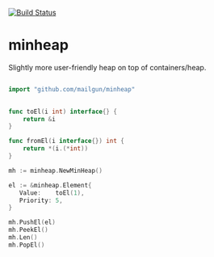 [![Build Status](https://drone.io/github.com/mailgun/minheap/status.png)](https://drone.io/github.com/mailgun/minheap/latest)

minheap
=======

Slightly more user-friendly heap on top of containers/heap.

```go

import "github.com/mailgun/minheap"
	

func toEl(i int) interface{} {
	return &i
}

func fromEl(i interface{}) int {
	return *(i.(*int))
}

mh := minheap.NewMinHeap()

el := &minheap.Element{
   Value:    toEl(1),
   Priority: 5,
}

mh.PushEl(el)
mh.PeekEl()
mh.Len()
mh.PopEl()

```
